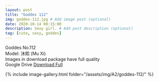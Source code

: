 ```yaml
---
layout: post
title: "Goddes 112"
img: goddes-112.jpg # Add image post (optional)
date: 2020-10-14 08:15:00
description: Sexy girl. # Add post description (optional)
tag: [cute, sexy, goddes]
---
```

Goddes No.112  
Model: 沐熙 (Mu Xi)                                  
Images in download package have full quality                    
Google Drive [Download Full](http://gestyy.com/ereaYb)

{% include image-gallery.html folder="/assets/img/A2/goddes-112/" %}
